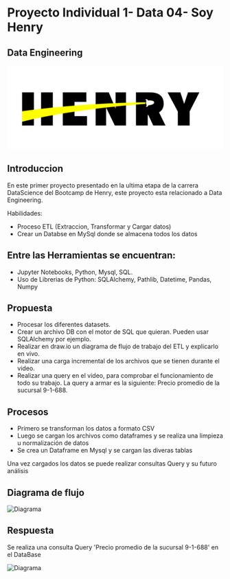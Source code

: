 # Proyecto Individual 1- Data 04- Soy Henry   
## Data Engineering
![image](https://github.com/CodeKova/Data_Engineering-Proyecto_Individual-Henry/raw/main/_src/assets/LOGO-HENRY-04.png)


## Introduccion
En este primer proyecto presentado en la ultima etapa de la carrera DataScience del Bootcamp de Henry, este proyecto esta relacionado a Data Engineering. 

Habilidades:
 - Proceso ETL (Extraccion, Transformar y Cargar datos)
 - Crear un Databse en MySql donde se almacena todos los datos
    
## Entre las Herramientas se encuentran:
 - Jupyter Notebooks, Python, Mysql, SQL.
 - Uso de Librerias de Python: SQLAlchemy, Pathlib, Datetime, Pandas, Numpy

## Propuesta
- Procesar los diferentes datasets. 
- Crear un archivo DB con el motor de SQL que quieran. Pueden usar SQLAlchemy por ejemplo.
- Realizar en draw.io un diagrama de flujo de trabajo del ETL y explicarlo en vivo.
- Realizar una carga incremental de los archivos que se tienen durante el video.
- Realizar una query en el video, para comprobar el funcionamiento de todo su trabajo. La query a armar es la siguiente: Precio promedio de la sucursal 9-1-688.

## Procesos 
- Primero se transforman los datos a formato CSV
- Luego se cargan los archivos como dataframes y se realiza una limpieza u normalización de datos
- Se crea un Dataframe en Mysql y se cargan las diveras tablas

Una vez cargados los datos se puede realizar consultas Query y su futuro análisis 

## Diagrama de flujo

![Diagrama](_src/diagrama_de_flujo.drawio)

## Respuesta

Se realiza una consulta Query 'Precio promedio de la sucursal 9-1-688' en el DataBase

![Diagrama](_src/Capture)